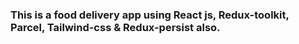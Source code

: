 ### This is a food delivery app using React js, Redux-toolkit, Parcel, Tailwind-css & Redux-persist also.